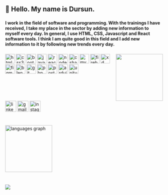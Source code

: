 <h2 align="left">👋 Hello. My name is Dursun.</h2>

###

<h4 align="left">I work in the field of software and programming. With the trainings I have received, I take my place in the sector by adding new information to myself every day. In general, I use HTML, CSS, Javascript and React software tools. I think I am quite good in this field and I add new information to it by following new trends every day.</h4>

###

<img align="right" height="150" src="https://media.licdn.com/dms/image/C4D03AQEj7TWVefxgig/profile-displayphoto-shrink_800_800/0/1645737529099?e=1719446400&v=beta&t=_G_ON3le9ZMe-NfQMWSHVDB0S9KS42dqQ5Z4co8b8mY"  />

###

<div align="left">
  <img src="https://img.shields.io/badge/HTML5-E34F26?logo=html5&logoColor=white&style=for-the-badge" height="30" alt="html5 logo"  />
  <img src="https://img.shields.io/badge/CSS3-1572B6?logo=css3&logoColor=white&style=for-the-badge" height="30" alt="css3 logo"  />
  <img src="https://img.shields.io/badge/Bootstrap-7952B3?logo=bootstrap&logoColor=white&style=for-the-badge" height="30" alt="bootstrap logo"  />
  <img src="https://img.shields.io/badge/JavaScript-F7DF1E?logo=javascript&logoColor=black&style=for-the-badge" height="30" alt="javascript logo"  />
  <img src="https://img.shields.io/badge/React-61DAFB?logo=react&logoColor=black&style=for-the-badge" height="30" alt="react logo"  />
  <img src="https://img.shields.io/badge/Node.js-339933?logo=nodedotjs&logoColor=white&style=for-the-badge" height="30" alt="nodejs logo"  />
  <img src="https://img.shields.io/badge/C Sharp-239120?logo=csharp&logoColor=white&style=for-the-badge" height="30" alt="csharp logo"  />
  <img src="https://img.shields.io/badge/MySQL-4479A1?logo=mysql&logoColor=white&style=for-the-badge" height="30" alt="mysql logo"  />
  <img src="https://img.shields.io/badge/Firebase-FFCA28?logo=firebase&logoColor=black&style=for-the-badge" height="30" alt="firebase logo"  />
  <img src="https://img.shields.io/badge/Adobe XD-FF61F6?logo=adobexd&logoColor=black&style=for-the-badge" height="30" alt="xd logo"  />
  <img src="https://img.shields.io/badge/Figma-F24E1E?logo=figma&logoColor=white&style=for-the-badge" height="30" alt="figma logo"  />
  <img src="https://img.shields.io/badge/Blender-F5792A?logo=blender&logoColor=black&style=for-the-badge" height="30" alt="blender logo"  />
  <img src="https://img.shields.io/badge/Git-F05032?logo=git&logoColor=white&style=for-the-badge" height="30" alt="git logo"  />
  <img src="https://img.shields.io/badge/PHP-777BB4?logo=php&logoColor=black&style=for-the-badge" height="30" alt="php logo"  />
  <img src="https://img.shields.io/badge/Postman-FF6C37?logo=postman&logoColor=black&style=for-the-badge" height="30" alt="postman logo"  />
  <img src="https://img.shields.io/badge/Arduino-00979D?logo=arduino&logoColor=white&style=for-the-badge" height="30" alt="arduino logo"  />
  <img src="https://img.shields.io/badge/Unity-FFFFFF?logo=unity&logoColor=black&style=for-the-badge" height="30" alt="unity logo"  />
</div>

###

<br clear="both">

<div align="left">
  <a href="https://www.linkedin.com/in/dursun-inel-a1b079182/" target="_blank" style="
    text-decoration: none;
">
    <img src="https://img.shields.io/static/v1?message=LinkedIn&logo=linkedin&label=&color=0077B5&logoColor=white&labelColor=&style=for-the-badge" height="35" alt="linkedin logo"  />
  </a>
  <a href="mailto:inl.dursun@gmail.com" target="_blank" style="
    text-decoration: none;
">
    <img src="https://img.shields.io/static/v1?message=Gmail&logo=gmail&label=&color=D14836&logoColor=white&labelColor=&style=for-the-badge" height="35" alt="gmail logo"  />
  </a>
  <a href="https://www.instagram.com/dursuninel" target="_blank" style="
    text-decoration: none;
">
    <img src="https://img.shields.io/static/v1?message=Instagram&logo=instagram&label=&color=E4405F&logoColor=white&labelColor=&style=for-the-badge" height="35" alt="instagram logo"  />
  </a>
</div>

###

<br clear="both">

<div align="left">
  <img src="https://github-readme-stats.vercel.app/api/top-langs?username=dursuninel&locale=en&hide_title=false&layout=compact&card_width=320&langs_count=4&theme=dracula&hide_border=true" height="150" alt="languages graph"  />
</div>

###

<br clear="both">

<img align="left" src="https://profile-counter.glitch.me/dursuninel/count.svg?"  />

###

